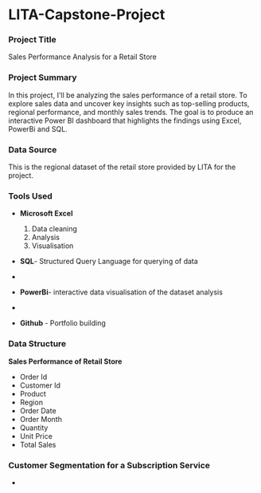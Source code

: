 # LITA-Capstone-Project

### Project Title
Sales Performance Analysis for a Retail Store

### Project Summary
In this project, I'll be analyzing the sales performance of a retail store. To explore sales data and uncover key insights such as top-selling products, regional performance, and monthly sales trends. The goal is to produce an interactive Power BI dashboard that highlights the findings using Excel, PowerBi and SQL.

### Data Source
This is the regional dataset of the retail store provided by LITA for the project.

### Tools Used
- **Microsoft Excel**
  1. Data cleaning
  2. Analysis
  3. Visualisation
     
- **SQL**- Structured Query Language for querying of data
- 
- **PowerBi**- interactive data visualisation of the dataset analysis
- 
- **Github** - Portfolio building
  
### Data Structure
**Sales Performance of Retail Store**
- Order Id
- Customer Id
- Product
- Region
- Order Date
- Order Month
- Quantity
- Unit Price
- Total Sales

### Customer Segmentation for a Subscription Service
- 
